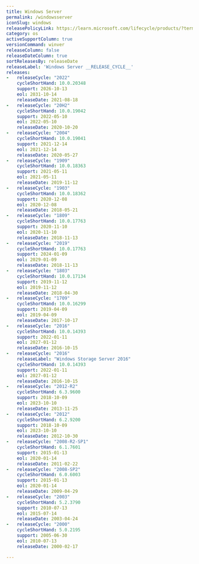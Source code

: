 ```yaml
---
title: Windows Server
permalink: /windowsserver
iconSlug: windows
releasePolicyLink: https://learn.microsoft.com/lifecycle/products/?terms=Windows%20Server
category: os
activeSupportColumn: true
versionCommand: winver
releaseColumn: false
releaseDateColumn: true
sortReleasesBy: releaseDate
releaseLabel: 'Windows Server __RELEASE_CYCLE__'
releases:
-   releaseCycle: "2022"
    cycleShortHand: 10.0.20348
    support: 2026-10-13
    eol: 2031-10-14
    releaseDate: 2021-08-18
-   releaseCycle: "20H2"
    cycleShortHand: 10.0.19042
    support: 2022-05-10
    eol: 2022-05-10
    releaseDate: 2020-10-20
-   releaseCycle: "2004"
    cycleShortHand: 10.0.19041
    support: 2021-12-14
    eol: 2021-12-14
    releaseDate: 2020-05-27
-   releaseCycle: "1909"
    cycleShortHand: 10.0.18363
    support: 2021-05-11
    eol: 2021-05-11
    releaseDate: 2019-11-12
-   releaseCycle: "1903"
    cycleShortHand: 10.0.18362
    support: 2020-12-08
    eol: 2020-12-08
    releaseDate: 2018-05-21
-   releaseCycle: "1809"
    cycleShortHand: 10.0.17763
    support: 2020-11-10
    eol: 2020-11-10
    releaseDate: 2018-11-13
-   releaseCycle: "2019"
    cycleShortHand: 10.0.17763
    support: 2024-01-09
    eol: 2029-01-09
    releaseDate: 2018-11-13
-   releaseCycle: "1803"
    cycleShortHand: 10.0.17134
    support: 2019-11-12
    eol: 2019-11-12
    releaseDate: 2018-04-30
-   releaseCycle: "1709"
    cycleShortHand: 10.0.16299
    support: 2019-04-09
    eol: 2019-04-09
    releaseDate: 2017-10-17
-   releaseCycle: "2016"
    cycleShortHand: 10.0.14393
    support: 2022-01-11
    eol: 2027-01-12
    releaseDate: 2016-10-15
-   releaseCycle: "2016"
    releaseLabel: "Windows Storage Server 2016"
    cycleShortHand: 10.0.14393
    support: 2022-01-11
    eol: 2027-01-12
    releaseDate: 2016-10-15
-   releaseCycle: "2012-R2"
    cycleShortHand: 6.3.9600
    support: 2018-10-09
    eol: 2023-10-10
    releaseDate: 2013-11-25
-   releaseCycle: "2012"
    cycleShortHand: 6.2.9200
    support: 2018-10-09
    eol: 2023-10-10
    releaseDate: 2012-10-30
-   releaseCycle: "2008-R2-SP1"
    cycleShortHand: 6.1.7601
    support: 2015-01-13
    eol: 2020-01-14
    releaseDate: 2011-02-22
-   releaseCycle: "2008-SP2"
    cycleShortHand: 6.0.6003
    support: 2015-01-13
    eol: 2020-01-14
    releaseDate: 2009-04-29
-   releaseCycle: "2003"
    cycleShortHand: 5.2.3790
    support: 2010-07-13
    eol: 2015-07-14
    releaseDate: 2003-04-24
-   releaseCycle: "2000"
    cycleShortHand: 5.0.2195
    support: 2005-06-30
    eol: 2010-07-13
    releaseDate: 2000-02-17

---
```

